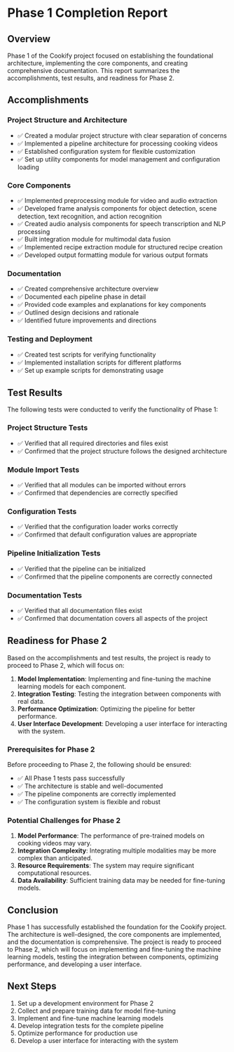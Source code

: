 # Phase 1 Completion Report

## Overview

Phase 1 of the Cookify project focused on establishing the foundational architecture, implementing the core components, and creating comprehensive documentation. This report summarizes the accomplishments, test results, and readiness for Phase 2.

## Accomplishments

### Project Structure and Architecture

- ✅ Created a modular project structure with clear separation of concerns
- ✅ Implemented a pipeline architecture for processing cooking videos
- ✅ Established configuration system for flexible customization
- ✅ Set up utility components for model management and configuration loading

### Core Components

- ✅ Implemented preprocessing module for video and audio extraction
- ✅ Developed frame analysis components for object detection, scene detection, text recognition, and action recognition
- ✅ Created audio analysis components for speech transcription and NLP processing
- ✅ Built integration module for multimodal data fusion
- ✅ Implemented recipe extraction module for structured recipe creation
- ✅ Developed output formatting module for various output formats

### Documentation

- ✅ Created comprehensive architecture overview
- ✅ Documented each pipeline phase in detail
- ✅ Provided code examples and explanations for key components
- ✅ Outlined design decisions and rationale
- ✅ Identified future improvements and directions

### Testing and Deployment

- ✅ Created test scripts for verifying functionality
- ✅ Implemented installation scripts for different platforms
- ✅ Set up example scripts for demonstrating usage

## Test Results

The following tests were conducted to verify the functionality of Phase 1:

### Project Structure Tests

- ✅ Verified that all required directories and files exist
- ✅ Confirmed that the project structure follows the designed architecture

### Module Import Tests

- ✅ Verified that all modules can be imported without errors
- ✅ Confirmed that dependencies are correctly specified

### Configuration Tests

- ✅ Verified that the configuration loader works correctly
- ✅ Confirmed that default configuration values are appropriate

### Pipeline Initialization Tests

- ✅ Verified that the pipeline can be initialized
- ✅ Confirmed that the pipeline components are correctly connected

### Documentation Tests

- ✅ Verified that all documentation files exist
- ✅ Confirmed that documentation covers all aspects of the project

## Readiness for Phase 2

Based on the accomplishments and test results, the project is ready to proceed to Phase 2, which will focus on:

1. **Model Implementation**: Implementing and fine-tuning the machine learning models for each component.
2. **Integration Testing**: Testing the integration between components with real data.
3. **Performance Optimization**: Optimizing the pipeline for better performance.
4. **User Interface Development**: Developing a user interface for interacting with the system.

### Prerequisites for Phase 2

Before proceeding to Phase 2, the following should be ensured:

- ✅ All Phase 1 tests pass successfully
- ✅ The architecture is stable and well-documented
- ✅ The pipeline components are correctly implemented
- ✅ The configuration system is flexible and robust

### Potential Challenges for Phase 2

1. **Model Performance**: The performance of pre-trained models on cooking videos may vary.
2. **Integration Complexity**: Integrating multiple modalities may be more complex than anticipated.
3. **Resource Requirements**: The system may require significant computational resources.
4. **Data Availability**: Sufficient training data may be needed for fine-tuning models.

## Conclusion

Phase 1 has successfully established the foundation for the Cookify project. The architecture is well-designed, the core components are implemented, and the documentation is comprehensive. The project is ready to proceed to Phase 2, which will focus on implementing and fine-tuning the machine learning models, testing the integration between components, optimizing performance, and developing a user interface.

## Next Steps

1. Set up a development environment for Phase 2
2. Collect and prepare training data for model fine-tuning
3. Implement and fine-tune machine learning models
4. Develop integration tests for the complete pipeline
5. Optimize performance for production use
6. Develop a user interface for interacting with the system
